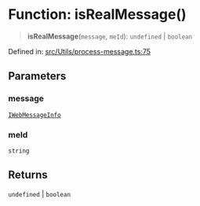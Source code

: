 # Function: isRealMessage()

> **isRealMessage**(`message`, `meId`): `undefined` \| `boolean`

Defined in: [src/Utils/process-message.ts:75](https://github.com/Fokusdotid/bail/blob/cf6cc85134e12081bc635cea02cc0eee74033a81/src/Utils/process-message.ts#L75)

## Parameters

### message

[`IWebMessageInfo`](../namespaces/proto/interfaces/IWebMessageInfo.md)

### meId

`string`

## Returns

`undefined` \| `boolean`
